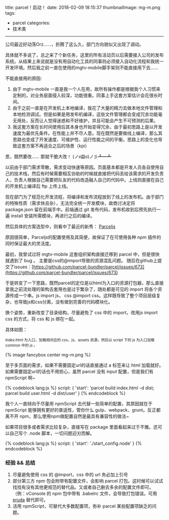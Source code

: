 title: parcel！启动！
date: 2018-02-09 18:15:37
thumbnailImage: mg-m.png
tags: 
  - parcel
categories:
  - 技术类
---

公司最近好动荡Orz……，折腾了这么久，部门方向貌似又出现了调动。

具体就不多说了，总之来了个新任务，这里的所有活动页以后需要接入公司的发布系统。从结果上来说就是没有用自动化工具的同事则必须接入自动化流程和我统一开发环境。然后我之前一直在使用的mgtv-mobile脚手架则不能直接用下去…… 

<!-- more -->

不能直接用的原因:
1. 由于 mgtv-mobile 一直是我一个人在用，故所有操作都是根据我个人习惯来定制的，对业务层面侵入较深，功能很重。同事上手这套方案估计会花很长时间。
2. 由于之前一直是在开发机上本地编译，我花了大量的精力去做本地文件管理和本地检测调试。但是如果是用发布机编译，这些文件管理都会变成冗余功能毫无用处，反而让人觉得迷惑和不好维护，并且可能会产生不可预测的后果。
3. 我这套方案在长时间使用后其本身也开始变得冗余，由于最初思路上是以开发速度为最优先条件。在性能上并不尽人意。现在既然是要做线上编译，那么其思路也变成了开发速度、可维护性、运行性能之间的平衡。思路上的变化也导致这套方案不再适合之后的场景（kpi）

恩，既然要改…… 那就干脆大改！ (ノಠ益ಠ)ノ彡┻━┻

以前由于部门需求零散，需求变动快速等原因。页面基本都是开发人员各自使用自己的技术栈，然后有时候需要相互协助的时候就直接把代码丢给该需求的开发负责人，负责人根据自己需要把队友的代码改造融入自己的代码中。上线则直接在自己的开发机上编译后 ftp 上传上线。

现在部门为了规范化开发流程，将编译和发布流程放到了线上的发布机。由于部门的特殊性质（需求快且杂），无法完全统一开发模块，故商讨决定将 package.json 留在前端手中。前端通过 git 发布代码，发布机收到后预先执行一遍 install 安装所需模块，再进行之后的编译。

然后具体的方案选型中，则看中了最近的新秀： [Parceljs](https://parceljs.org/)

原因很简单，Parceljs的配置使用及其简便，故保证了在可使用各种 npm 插件的同时保证最大的灵活度。

最初，我曾试过将 mgtv-mobile 这套组织架构直接迁移到 parcel 中，但是很快就遇到了 bug 。
主要是css的@import导致的资源混乱问题。
随后在github上提交了issues：[https://github.com/parcel-bundler/parcel/issues/673](https://github.com/parcel-bundler/parcel/issues/673)

于是转变了一下思路，既然parcel的定位是以html为入口的资源打包器，那么直接拿我之前流处理的架构去套用也是过于繁杂了，随处都是可见的 import 将各个资源传成一个串。js import js， css @import css。这样既导致了整个项目层级复杂，也导致js和css分离，没有做到完善的代码模块化。

换个姿势，重新改变了目录结构，尽量避免了 css 中的 import，改用js import css 的方式，将 css 和 js 绑在一起。

具体如图：

<small>index.html 为入口，加载相对应的 css、js、assets 资源。然后以 script 下的 js 为入口加载 common 中的 js 。</small>

{% image fancybox center mg-m.png %}

至于多页面的需求，如果不需要固定url的话直接通过 a 标签来让 html 加载就好。如果需要固定url的话也不用担心，虽然 parcel 没有 input 配置，但是我们有 npmScript 啊~

{% codeblock lang:js %}
  script: {
    'start': 'parcel build index.html -d dist; parcel build user.html -d dist/user'
  }
{% endcodeblock %}

我个人一直倾向于尽量用 npmScript 去代替一些简单的配置，其原因就在于 npmScript 能够拥有更好的普适性，管你什么 gulp、webpack、grunt。反正都离不开 npm，那么使用npm做配置自然是最具有兼容性的做法~

如果项目很多或者需求比较复杂，直接写在 package 里面看起来过于不雅。还可以自己写个 .node 脚本，一切问题迎刃而解。

{% codeblock lang:js %}
  script: {
    'start': './start_config.node'
  }
{% endcodeblock %}

### 经验 && 总结

1. 尽量避免使用 css 的 @import，css 中的 url 务必加上引号
2. 部分第三方 npm 包会附带有配置文件，会影响 parcel 打包。这时候可以试试找找有没有其他更规范的替代品。又或者自己删去多余的配置文件即可。 （例：vConsole 的 npm 包中带有 .babelrc 文件，会导致打包错误。可用 [eruda](https://github.com/liriliri/eruda) 替代即可。
3. 活用 npmScript，可替代大多数配置项，弥补 parcel 某些配置项缺乏的问题。
